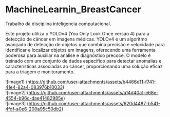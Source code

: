 # MachineLearnin_BreastCancer
Trabalho da disciplina inteligencia computacional.

Este projeto utiliza o YOLOv4 (You Only Look Once versão 4) para a detecção de câncer em imagens médicas. YOLOv4 é um algoritmo avançado de detecção de objetos que combina precisão e velocidade para identificar e localizar objetos em imagens,  oferecendo uma ferramenta poderosa para auxiliar na análise e diagnóstico precoce. O modelo é treinado com um conjunto de dados específico para detectar anomalias e características associadas ao câncer, proporcionando uma solução eficaz para a triagem e monitoramento.

![image1] (https://github.com/user-attachments/assets/b4466d11-f741-41e4-82a4-083976b10033)   
![image2] (https://github.com/user-attachments/assets/a14d40a1-e68e-4554-b96c-dae41482985e)                                                                                 
![image3] (https://github.com/user-attachments/assets/620d4487-b541-4fdf-a0e6-200a95c50db2)    

